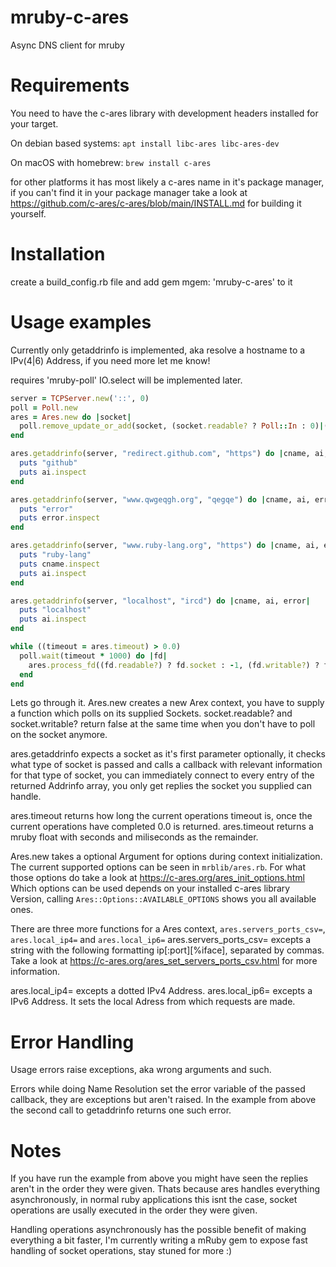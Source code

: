 # mruby-c-ares
Async DNS client for mruby

Requirements
============
You need to have the c-ares library with development headers installed for your target.

On debian based systems: ```apt install libc-ares libc-ares-dev```

On macOS with homebrew: ```brew install c-ares```

for other platforms it has most likely a c-ares name in it's package manager, if you can't find it in your package manager take a look at https://github.com/c-ares/c-ares/blob/main/INSTALL.md for building it yourself.

Installation
============
create a build_config.rb file and add gem mgem: 'mruby-c-ares' to it

Usage examples
==============

Currently only getaddrinfo is implemented, aka resolve a hostname to a IPv(4|6) Address, if you need more let me know!

requires 'mruby-poll' IO.select will be implemented later.
```ruby
server = TCPServer.new('::', 0)
poll = Poll.new
ares = Ares.new do |socket|
  poll.remove_update_or_add(socket, (socket.readable? ? Poll::In : 0)|(socket.writable? ? Poll::Out : 0))
end

ares.getaddrinfo(server, "redirect.github.com", "https") do |cname, ai, error|
  puts "github"
  puts ai.inspect
end

ares.getaddrinfo(server, "www.qwgeqgh.org", "qegqe") do |cname, ai, error|
  puts "error"
  puts error.inspect
end

ares.getaddrinfo(server, "www.ruby-lang.org", "https") do |cname, ai, error|
  puts "ruby-lang"
  puts cname.inspect
  puts ai.inspect
end

ares.getaddrinfo(server, "localhost", "ircd") do |cname, ai, error|
  puts "localhost"
  puts ai.inspect
end

while ((timeout = ares.timeout) > 0.0)
  poll.wait(timeout * 1000) do |fd|
    ares.process_fd((fd.readable?) ? fd.socket : -1, (fd.writable?) ? fd.socket : -1)
  end
end
```

Lets go through it.
Ares.new creates a new Arex context, you have to supply a function which polls on its supplied Sockets.
socket.readable? and socket.writable? return false at the same time when you don't have to poll on the socket anymore.

ares.getaddrinfo expects a socket as it's first parameter optionally, it checks what type of socket is passed and calls a callback with relevant information for that type of socket, you can immediately connect to every entry of the returned Addrinfo array, you only get replies the socket you supplied can handle.

ares.timeout returns how long the current operations timeout is, once the current operations have completed 0.0 is returned.
ares.timeout returns a mruby float with seconds and miliseconds as the remainder.

Ares.new takes a optional Argument for options during context initialization.
The current supported options can be seen in ```mrblib/ares.rb```.
For what those options do take a look at https://c-ares.org/ares_init_options.html
Which options can be used depends on your installed c-ares library Version, calling ```Ares::Options::AVAILABLE_OPTIONS``` shows you all available ones.

There are three more functions for a Ares context, ```ares.servers_ports_csv=```, ```ares.local_ip4=``` and ```ares.local_ip6=```
ares.servers_ports_csv= excepts a string with the following formatting ip[:port][%iface], separated by commas.
Take a look at https://c-ares.org/ares_set_servers_ports_csv.html for more information.

ares.local_ip4= excepts a dotted IPv4 Address. ares.local_ip6= excepts a IPv6 Address.
It sets the local Adress from which requests are made.

Error Handling
==============
Usage errors raise exceptions, aka wrong arguments and such.

Errors while doing Name Resolution set the error variable of the passed callback, they are exceptions but aren't raised.
In the example from above the second call to getaddrinfo returns one such error.

Notes
=====

If you have run the example from above you might have seen the replies aren't in the order they were given.
Thats because ares handles everything asynchronously, in normal ruby applications this isnt the case, socket operations are usally executed in the order they were given.

Handling operations asynchronously has the possible benefit of making everything a bit faster, I'm currently writing a mRuby gem to expose fast handling of socket operations, stay stuned for more :)